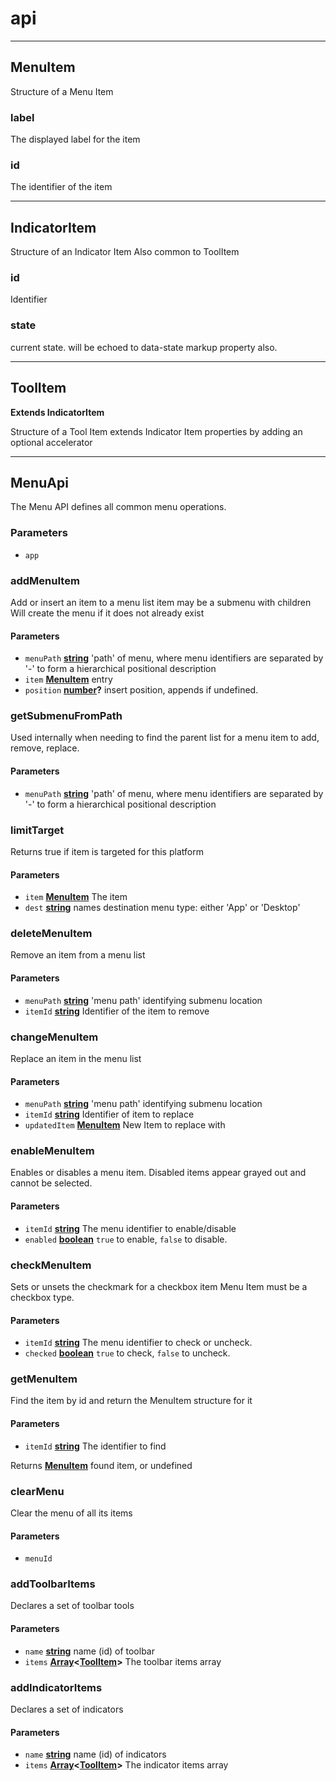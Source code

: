 # api

<!-- Generated by documentation.js. Update this documentation by updating the source code. -->

---
## MenuItem

Structure of a Menu Item

### label

The displayed label for the item

### id

The identifier of the item

---
## IndicatorItem

Structure of an Indicator Item
Also common to ToolItem

### id

Identifier

### state

current state.  will be echoed to data-state markup property also.

---
## ToolItem

**Extends IndicatorItem**

Structure of a Tool Item
extends Indicator Item properties by adding an optional accelerator

---
## MenuApi

The Menu API defines all common menu operations.

### Parameters

-   `app`  

### addMenuItem

Add or insert an item to a menu list
item may be a submenu with children
Will create the menu if it does not already exist

#### Parameters

-   `menuPath` **[string](https://developer.mozilla.org/docs/Web/JavaScript/Reference/Global_Objects/String)** 'path' of menu, where menu identifiers are separated by '-' to form a hierarchical positional description
-   `item` **[MenuItem](#menuitem)** entry
-   `position` **[number](https://developer.mozilla.org/docs/Web/JavaScript/Reference/Global_Objects/Number)?** insert position, appends if undefined.

### getSubmenuFromPath

Used internally when needing to find the parent list for a menu item to add, remove, replace.

#### Parameters

-   `menuPath` **[string](https://developer.mozilla.org/docs/Web/JavaScript/Reference/Global_Objects/String)** 'path' of menu, where menu identifiers are separated by '-' to form a hierarchical positional description

### limitTarget

Returns true if item is targeted for this platform

#### Parameters

-   `item` **[MenuItem](#menuitem)** The item
-   `dest` **[string](https://developer.mozilla.org/docs/Web/JavaScript/Reference/Global_Objects/String)** names destination menu type: either 'App' or 'Desktop'

### deleteMenuItem

Remove an item from a menu list

#### Parameters

-   `menuPath` **[string](https://developer.mozilla.org/docs/Web/JavaScript/Reference/Global_Objects/String)** 'menu path' identifying submenu location
-   `itemId` **[string](https://developer.mozilla.org/docs/Web/JavaScript/Reference/Global_Objects/String)** Identifier of the item to remove

### changeMenuItem

Replace an item in the menu list

#### Parameters

-   `menuPath` **[string](https://developer.mozilla.org/docs/Web/JavaScript/Reference/Global_Objects/String)** 'menu path' identifying submenu location
-   `itemId` **[string](https://developer.mozilla.org/docs/Web/JavaScript/Reference/Global_Objects/String)** Identifier of item to replace
-   `updatedItem` **[MenuItem](#menuitem)** New Item to replace with

### enableMenuItem

Enables or disables a menu item.
Disabled items appear grayed out and cannot be selected.

#### Parameters

-   `itemId` **[string](https://developer.mozilla.org/docs/Web/JavaScript/Reference/Global_Objects/String)** The menu identifier to enable/disable
-   `enabled` **[boolean](https://developer.mozilla.org/docs/Web/JavaScript/Reference/Global_Objects/Boolean)** `true` to enable, `false` to disable.

### checkMenuItem

Sets or unsets the checkmark for a checkbox item
Menu Item must be a checkbox type.

#### Parameters

-   `itemId` **[string](https://developer.mozilla.org/docs/Web/JavaScript/Reference/Global_Objects/String)** The menu identifier to check or uncheck.
-   `checked` **[boolean](https://developer.mozilla.org/docs/Web/JavaScript/Reference/Global_Objects/Boolean)** `true` to check, `false` to uncheck.

### getMenuItem

Find the item by id and return the MenuItem structure for it

#### Parameters

-   `itemId` **[string](https://developer.mozilla.org/docs/Web/JavaScript/Reference/Global_Objects/String)** The identifier to find

Returns **[MenuItem](#menuitem)** found item, or undefined

### clearMenu

Clear the menu of all its items

#### Parameters

-   `menuId`  

### addToolbarItems

Declares a set of toolbar tools

#### Parameters

-   `name` **[string](https://developer.mozilla.org/docs/Web/JavaScript/Reference/Global_Objects/String)** name (id) of toolbar
-   `items` **[Array](https://developer.mozilla.org/docs/Web/JavaScript/Reference/Global_Objects/Array)&lt;[ToolItem](#toolitem)>** The toolbar items array

### addIndicatorItems

Declares a set of indicators

#### Parameters

-   `name` **[string](https://developer.mozilla.org/docs/Web/JavaScript/Reference/Global_Objects/String)** name (id) of indicators
-   `items` **[Array](https://developer.mozilla.org/docs/Web/JavaScript/Reference/Global_Objects/Array)&lt;[ToolItem](#toolitem)>** The indicator items array
